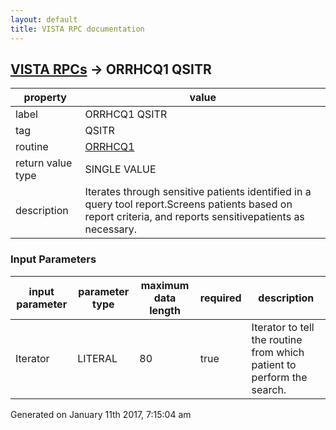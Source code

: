 ```yaml
---
layout: default
title: VISTA RPC documentation
---
```




## [VISTA RPCs](TableOfContent.md) &#8594; ORRHCQ1 QSITR 

 property | value 
--- | --- 
 label | ORRHCQ1 QSITR
 tag | QSITR
 routine | [ORRHCQ1](http://code.osehra.org/dox/Routine_ORRHCQ1_source.html)
 return value type | SINGLE VALUE
 description | Iterates through sensitive patients identified in a query tool report.Screens patients based on report criteria, and reports sensitivepatients as necessary.

### Input Parameters

| input parameter | parameter type | maximum data length | required | description | 
| --- | --- | --- | --- | --- | 
| Iterator | LITERAL | 80 | true | Iterator to tell the routine from which patient to perform the search. | 




 Generated on January 11th 2017, 7:15:04 am